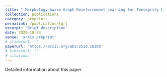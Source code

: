 ```yaml
---
title: " Morphology-Aware Graph Reinforcement Learning for Tensegrity Robot Locomotion"
collection: publications
category: preprints
permalink: /publication/tgrl
excerpt: 'Brief description'
date: 2025-10-23
venue: 'arXiv preprint'
# slidesurl: ''
paperurl: 'https://arxiv.org/abs/2510.16308'
# bibtexurl: ''
# citation: ''
---
```

Detailed information about this paper.